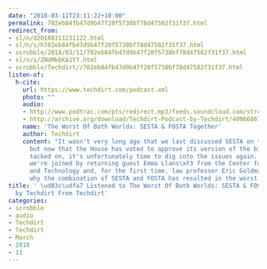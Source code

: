 ```yaml
---
date: "2018-03-11T23:11:22+10:00"
permalink: 702eb84fb47d9b47f20f5738bf78d47582f31f37.html
redirect_from:
- sl/n/d20180311231122.html
- sl/n/s/h702eb84fb47d9b47f20f5738bf78d47582f31f37.html
- scrobble/2018/03/11/702eb84fb47d9b47f20f5738bf78d47582f31f37.html
- sl/n/s/ZNUMkbKA1Y7.html
- scrobble/Techdirt//702eb84fb47d9b47f20f5738bf78d47582f31f37.html
listen-of:
  h-cite:
    url: https://www.techdirt.com/podcast.xml
    photo: ""
    audio:
    - http://www.podtrac.com/pts/redirect.mp3/feeds.soundcloud.com/stream/409668675-techdirt-the-worst-of-both-worlds-sesta-fosta-together.mp3
    - http://archive.org/download/Techdirt-Podcast-by-Techdirt/409668675-techdirt-the-worst-of-both-worlds-sesta-fosta-together.mp3
    name: 'The Worst Of Both Worlds: SESTA & FOSTA Together'
    author: Techdirt
    content: "It wasn't very long ago that we last discussed SESTA on the podcast,
      but now that the House has voted to approve its version of the bill with SESTA
      tacked on, it's unfortunately time to dig into the issues again. So this week
      we're joined by returning guest Emma Llans\xF3 from the Center for Democracy
      and Technology and, for the first time, law professor Eric Goldman to talk about
      why the combination of SESTA and FOSTA has resulted in the worst of both worlds."
title: ' \ud83c\udfa7 Listened to The Worst Of Both Worlds: SESTA & FOSTA Together
  by Techdirt From Techdirt'
categories:
- scrobble
- audio
- Techdirt
- Techdirt
- March
- 2018
- 11
---
```

